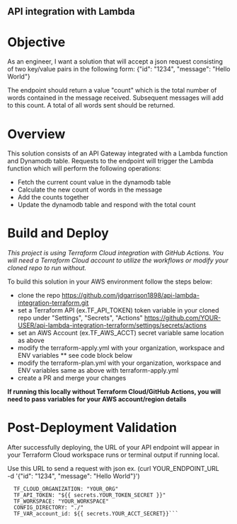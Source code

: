 ## API integration with Lambda

# Objective
As an engineer, I want a solution that will accept a json request consisting of two key/value pairs in the following form:
{"id": "1234", "message": "Hello World"}

The endpoint should return a value "count" which is the total number of words contained in the message received. 
Subsequent messages will add to this count. A total of all words sent should be returned. 

# Overview
This solution consists of an API Gateway integrated with a Lambda function and Dynamodb table. Requests to the endpoint 
will trigger the Lambda function which will perform the following operations:
 - Fetch the current count value in the dynamodb table
 - Calculate the new count of words in the message
 - Add the counts together
 - Update the dynamodb table and respond with the total count

# Build and Deploy
*This project is using Terraform Cloud integration with GitHub Actions. You will need a Terraform Cloud account to utilize the workflows
 or modify your cloned repo to run without.*

To build this solution in your AWS environment follow the steps below:
- clone the repo https://github.com/jdgarrison1898/api-lambda-integration-terraform.git
- set a Terraform API (ex.TF_API_TOKEN) token variable in your cloned repo under "Settings", "Secrets", "Actions"
  https://github.com/YOUR-USER/api-lambda-integration-terraform/settings/secrets/actions
- set an AWS Account (ex.TF_AWS_ACCT) secret variable same location as above
- modify the terraform-apply.yml with your organization, workspace and ENV variables ** see code block below
- modify the terraform-plan.yml with your organization, workspace and ENV variables same as above with terraform-apply.yml
- create a PR and merge your changes

**If running this locally without Terraform Cloud/GitHub Actions, you will need to pass variables for your AWS account/region details**

# Post-Deployment Validation
After successfully deploying, the URL of your API endpoint will appear in your Terraform Cloud workspace runs or terminal output
if running local.

Use this URL to send a request with json ex. (curl YOUR_ENDPOINT_URL \
-d '{"id": "1234", "message": "Hello World"}')

```env:
  TF_CLOUD_ORGANIZATION: "YOUR_ORG"
  TF_API_TOKEN: "${{ secrets.YOUR_TOKEN_SECRET }}"
  TF_WORKSPACE: "YOUR_WORKSPACE"
  CONFIG_DIRECTORY: "./"
  TF_VAR_account_id: ${{ secrets.YOUR_ACCT_SECRET}}```
